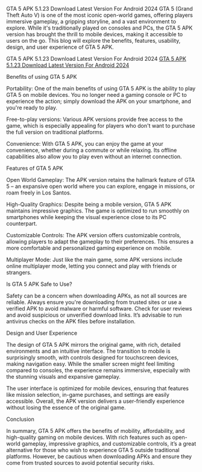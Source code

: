 GTA 5 APK 5.1.23 Download Latest Version For Android 2024
GTA 5 (Grand Theft Auto V) is one of the most iconic open-world games, offering players immersive gameplay, a gripping storyline, and a vast environment to explore. While it's traditionally played on consoles and PCs, the GTA 5 APK version has brought the thrill to mobile devices, making it accessible to users on the go. This blog will explore the benefits, features, usability, design, and user experience of GTA 5 APK.

GTA 5 APK 5.1.23 Download Latest Version For Android 2024 [GTA 5 APK 5.1.23 Download Latest Version For Android 2024](https://gta-6apk2024.blogspot.com/)


Benefits of using GTA 5 APK

Portability: One of the main benefits of using GTA 5 APK is the ability to play GTA 5 on mobile devices. You no longer need a gaming console or PC to experience the action; simply download the APK on your smartphone, and you're ready to play.

Free-to-play versions: Various APK versions provide free access to the game, which is especially appealing for players who don't want to purchase the full version on traditional platforms.

Convenience: With GTA 5 APK, you can enjoy the game at your convenience, whether during a commute or while relaxing. Its offline capabilities also allow you to play even without an internet connection.

Features of GTA 5 APK

Open World Gameplay: The APK version retains the hallmark feature of GTA 5 – an expansive open world where you can explore, engage in missions, or roam freely in Los Santos.

High-Quality Graphics: Despite being a mobile version, GTA 5 APK maintains impressive graphics. The game is optimized to run smoothly on smartphones while keeping the visual experience close to its PC counterpart.

Customizable Controls: The APK version offers customizable controls, allowing players to adapt the gameplay to their preferences. This ensures a more comfortable and personalized gaming experience on mobile.

Multiplayer Mode: Just like the main game, some APK versions include online multiplayer mode, letting you connect and play with friends or strangers.

Is GTA 5 APK Safe to Use?

Safety can be a concern when downloading APKs, as not all sources are reliable. Always ensure you're downloading from trusted sites or use a verified APK to avoid malware or harmful software. Check for user reviews and avoid suspicious or unverified download links. It’s advisable to run antivirus checks on the APK files before installation.

Design and User Experience

The design of GTA 5 APK mirrors the original game, with rich, detailed environments and an intuitive interface. The transition to mobile is surprisingly smooth, with controls designed for touchscreen devices, making navigation easy. While the smaller screen might feel limiting compared to consoles, the experience remains immersive, especially with the stunning visuals and expansive gameplay.

The user interface is optimized for mobile devices, ensuring that features like mission selection, in-game purchases, and settings are easily accessible. Overall, the APK version delivers a user-friendly experience without losing the essence of the original game.

Conclusion

In summary, GTA 5 APK offers the benefits of mobility, affordability, and high-quality gaming on mobile devices. With rich features such as open-world gameplay, impressive graphics, and customizable controls, it’s a great alternative for those who wish to experience GTA 5 outside traditional platforms. However, be cautious when downloading APKs and ensure they come from trusted sources to avoid potential security risks.


